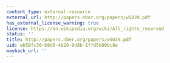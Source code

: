```yaml
---
content_type: external-resource
external_url: http://papers.nber.org/papers/w5039.pdf
has_external_license_warning: true
license: https://en.wikipedia.org/wiki/All_rights_reserved
status: ''
title: http://papers.nber.org/papers/w5039.pdf
uid: eb58fc30-b9d0-4b20-9d8b-1ffd5b80bc8e
wayback_url: ''
---
```

